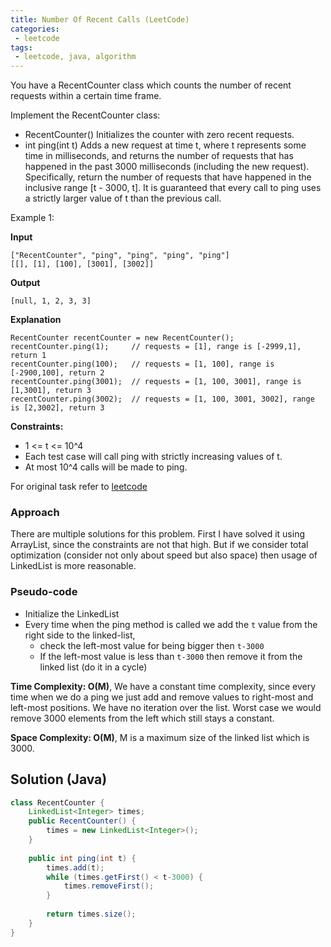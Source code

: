 ```yaml
---
title: Number Of Recent Calls (LeetCode)
categories:
 - leetcode
tags:
 - leetcode, java, algorithm
---
```


You have a RecentCounter class which counts the number of recent requests within a certain time frame. 

Implement the RecentCounter class:
- RecentCounter() Initializes the counter with zero recent requests.
- int ping(int t) Adds a new request at time t, where t represents some time in milliseconds, and returns the number of requests that has happened in the past 3000 milliseconds (including the new request). Specifically, return the number of requests that have happened in the inclusive range [t - 3000, t].
It is guaranteed that every call to ping uses a strictly larger value of t than the previous call.

Example 1:

**Input**
```
["RecentCounter", "ping", "ping", "ping", "ping"]
[[], [1], [100], [3001], [3002]]
```
**Output**
```
[null, 1, 2, 3, 3]
```
**Explanation**
```
RecentCounter recentCounter = new RecentCounter();
recentCounter.ping(1);     // requests = [1], range is [-2999,1], return 1
recentCounter.ping(100);   // requests = [1, 100], range is [-2900,100], return 2
recentCounter.ping(3001);  // requests = [1, 100, 3001], range is [1,3001], return 3
recentCounter.ping(3002);  // requests = [1, 100, 3001, 3002], range is [2,3002], return 3
```

**Constraints:**
- 1 <= t <= 10^4
- Each test case will call ping with strictly increasing values of t.
- At most 10^4 calls will be made to ping.

For original task refer to [leetcode](https://leetcode.com/problems/number-of-recent-calls)

### Approach
There are multiple solutions for this problem. First I have solved it using ArrayList, since the constraints are not that high. But if we consider total optimization (consider not only about speed but also space) then usage of LinkedList is more reasonable.

### Pseudo-code
- Initialize the LinkedList
- Every time when the ping method is called we add the `t` value from the right side to the linked-list, 
  - check the left-most value for being bigger then `t-3000`
  - If the left-most value is less than `t-3000` then remove it from the linked list (do it in a cycle)

**Time Complexity: O(M)**, We have a constant time complexity, since every time when we do a ping we just add and remove values to right-most and left-most positions. We have no iteration over the list. Worst case we would remove 3000 elements from the left which still stays a constant.

**Space Complexity: O(M)**, M is a maximum size of the linked list which is 3000.

## Solution (Java)
```java
class RecentCounter {
    LinkedList<Integer> times;
    public RecentCounter() {
        times = new LinkedList<Integer>();
    }
    
    public int ping(int t) {
        times.add(t);
        while (times.getFirst() < t-3000) {
            times.removeFirst();
        }
        
        return times.size();
    }
}
```